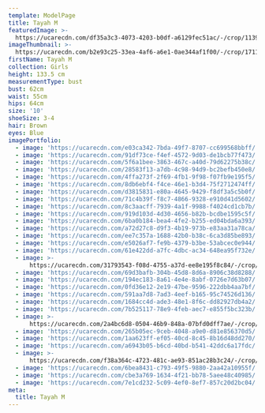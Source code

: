 ```yaml
---
template: ModelPage
title: Tayah M
featuredImage: >-
  https://ucarecdn.com/df35a3c3-4073-4203-b0df-a6129fec51ac/-/crop/1139x382/101,0/-/preview/
imageThumbnail: >-
  https://ucarecdn.com/b2e93c25-33ea-4af6-a6e1-0ae344af1f00/-/crop/1711x1909/0,0/-/preview/
firstName: Tayah M
collection: Girls
height: 133.5 cm
measurementType: bust
bust: 62cm
waist: 55cm
hips: 64cm
size: '10'
shoeSize: 3-4
hair: Brown
eyes: Blue
imagePortfolio:
  - image: 'https://ucarecdn.com/e03ca342-7bda-49f7-8707-cc699568bbff/'
  - image: 'https://ucarecdn.com/91df73ce-f4ef-4572-9d03-de1bcb77f473/'
  - image: 'https://ucarecdn.com/5f6a1bee-3863-467c-a40d-79d62275b38c/'
  - image: 'https://ucarecdn.com/28583f13-a7db-4c98-94d9-bc2befb450e8/'
  - image: 'https://ucarecdn.com/4ffa273f-2f69-4fb1-9f98-f07fb9e195f5/'
  - image: 'https://ucarecdn.com/8db6ebf4-f4ce-46e1-b3d4-75f2712474ff/'
  - image: 'https://ucarecdn.com/d3815831-e80a-4645-9429-f8df3a5c5b0f/'
  - image: 'https://ucarecdn.com/71c4b39f-f8c7-4866-9328-e910d41d5602/'
  - image: 'https://ucarecdn.com/8c3aacff-7939-4a1f-9988-f4024cd1cb7b/'
  - image: 'https://ucarecdn.com/919d103d-4d30-4656-b82b-bcdbe1595c5f/'
  - image: 'https://ucarecdn.com/6ba0b184-bea4-4fe2-b255-ed04bda6a393/'
  - image: 'https://ucarecdn.com/a72d27c8-d9f3-4b19-973b-e83aa31a78ca/'
  - image: 'https://ucarecdn.com/ee7c357a-1688-42b0-b38c-6ca3d85be893/'
  - image: 'https://ucarecdn.com/e5026af7-fe9b-4379-b3be-53abcec0e944/'
  - image: 'https://ucarecdn.com/61e422dd-a7fc-4dbc-ac34-648ea95f732e/'
  - image: >-
      https://ucarecdn.com/31793543-f08d-4755-a37d-ee8e195f8c84/-/crop/1632x2260/0,0/-/preview/
  - image: 'https://ucarecdn.com/69d3bafb-304b-45d8-8d6a-8906c38d8288/'
  - image: 'https://ucarecdn.com/194ec183-8a61-4e4e-8abf-0726e7d63b07/'
  - image: 'https://ucarecdn.com/0fd36e12-2e19-47be-9596-222dbb4aa7bf/'
  - image: 'https://ucarecdn.com/591aa7d8-7ad3-4eef-b165-95c74526d136/'
  - image: 'https://ucarecdn.com/1684cc4d-ade3-48e1-8f6c-dd82927db4a2/'
  - image: 'https://ucarecdn.com/7b525117-78e9-4feb-aec7-e855f5bc323b/'
  - image: >-
      https://ucarecdn.com/2a4bc6d8-0504-46b9-848a-07bfd0dff7ae/-/crop/1633x2260/0,0/-/preview/
  - image: 'https://ucarecdn.com/265b05ec-9ceb-4048-a9e0-d81e856370d5/'
  - image: 'https://ucarecdn.com/1aa623ff-ef05-40cd-8c45-8b16d48dd270/'
  - image: 'https://ucarecdn.com/a6943b05-b6cd-40bd-b541-42ddc6a17fdc/'
  - image: >-
      https://ucarecdn.com/f38a364c-4723-481c-ae93-851ac28b3c24/-/crop/2449x1466/0,0/-/preview/
  - image: 'https://ucarecdn.com/6bea8431-c793-49f5-9880-2aa42a10955f/'
  - image: 'https://ucarecdn.com/cbe3a769-1634-4f21-bb78-5aee48c40985/'
  - image: 'https://ucarecdn.com/7e1cd232-5c09-4ef0-8ef7-857c20d2bc04/'
meta:
  title: Tayah M
---
```


